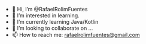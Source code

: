 - 👋 Hi, I’m @RafaelRolimFuentes
- 👀 I’m interested in learning.
- 🌱 I’m currently learning Java/Kotlin
- 💞️ I’m looking to collaborate on ...
- 📫 How to reach me: rafaelrolimfuentes@gmail.com

<!---
iRafa21/iRafa21 is a ✨ special ✨ repository because its `README.md` (this file) appears on your GitHub profile.
You can click the Preview link to take a look at your changes.
--->

